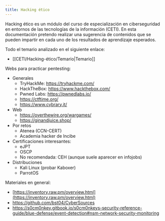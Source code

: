 ```yaml
---
title: Hacking ético
---
```

Hacking ético es un módulo del curso de especialización en ciberseguridad en entornos de las tecnologías de la información (CETI). En esta documentación pretendo realizar una sugerencia de contenidos que se pueden impartir en cada uno de los resultados de aprendizaje esperados.

Todo el temario analizado en el siguiente enlace:
- [[CETI/Hacking-ético/Temario|Temario]]

Webs para practicar pentesting:
- Generales
	- TryHackMe: https://tryhackme.com/
	- HackTheBox: https://www.hackthebox.com/
	- Pwned Labs: https://pwnedlabs.io/
	- https://ctftime.org/
	- https://www.cybrary.it/
- Web
	- https://overthewire.org/wargames/
	- https://ginandjuice.shop/
- Por retos
	- Atenea (CCN-CERT)
	- Academia hacker de Incibe
- Certificaciones interesantes:
	- eJPT
	- OSCP
	- No recomendada: CEH (aunque suele aparecer en infojobs)
- Distribuciones
	- Kali Linux (probar Kaboxer)
	- ParrotOS


Materiales en general:
- [https://inventory.raw.pm/overview.html](https://inventory.raw.pm/overview.html)
- https://github.com/bst04/CyberSources
- https://s0cm0nkey.gitbook.io/s0cm0nkeys-security-reference-guide/blue-defense/event-detection#nsm-network-security-monitoring